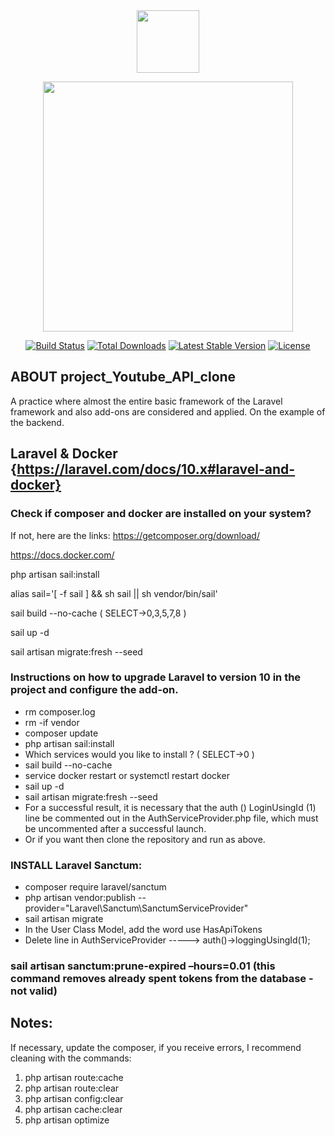 
<div id="header" align="center">
  <img src="https://media.giphy.com/media/M9gbBd9nbDrOTu1Mqx/giphy.gif" width="100"/>
</div>

<p align="center"><a href="https://laravel.com" target="_blank"><img src="https://raw.githubusercontent.com/laravel/art/master/logo-lockup/5%20SVG/2%20CMYK/1%20Full%20Color/laravel-logolockup-cmyk-red.svg" width="400"></a></p>

<p align="center">
<a href="https://travis-ci.org/laravel/framework"><img src="https://travis-ci.org/laravel/framework.svg" alt="Build Status"></a>
<a href="https://packagist.org/packages/laravel/framework"><img src="https://img.shields.io/packagist/dt/laravel/framework" alt="Total Downloads"></a>
<a href="https://packagist.org/packages/laravel/framework"><img src="https://img.shields.io/packagist/v/laravel/framework" alt="Latest Stable Version"></a>
<a href="https://packagist.org/packages/laravel/framework"><img src="https://img.shields.io/packagist/l/laravel/framework" alt="License"></a>
</p>


## ABOUT project_Youtube_API_clone
A practice where almost the entire basic framework of the Laravel framework and also add-ons are considered and applied. 
On the example of the backend.

## Laravel & Docker {https://laravel.com/docs/10.x#laravel-and-docker}

### Check if composer and docker are installed on your system? 
If not, here are the links: https://getcomposer.org/download/

https://docs.docker.com/

php artisan sail:install

alias sail='[ -f sail ] && sh sail || sh vendor/bin/sail'

sail build --no-cache  ( SELECT->0,3,5,7,8 )

sail up -d

sail artisan migrate:fresh --seed

### Instructions on how to upgrade Laravel to version 10 in the project and configure the add-on.
* rm composer.log
* rm -if vendor
* composer update
* php artisan sail:install
* Which services would you like to install ? ( SELECT->0 )
* sail build --no-cache
* service docker restart or systemctl restart docker
* sail up -d
* sail artisan migrate:fresh --seed
* For a successful result, it is necessary that the auth () LoginUsingId (1) line be commented out in the AuthServiceProvider.php file, which must be uncommented after a successful launch.
* Or if you want then clone the repository and run as above.
### INSTALL Laravel Sanctum:
* composer require laravel/sanctum
* php artisan vendor:publish --provider="Laravel\Sanctum\SanctumServiceProvider"
* sail artisan migrate
* In the User Class Model, add the word use HasApiTokens
* Delete line in AuthServiceProvider -----> auth()->loggingUsingId(1);
### sail artisan sanctum:prune-expired –hours=0.01 (this command removes already spent tokens from the database - not valid)
## Notes:
If necessary, update the composer, if you receive errors, I recommend cleaning with the commands: 
1. php artisan route:cache
2. php artisan route:clear
3. php artisan config:clear
4. php artisan cache:clear
5. php artisan optimize
